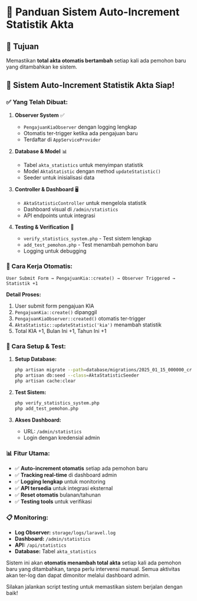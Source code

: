 # 🔄 Panduan Sistem Auto-Increment Statistik Akta

## 🎯 Tujuan
Memastikan **total akta otomatis bertambah** setiap kali ada pemohon baru yang ditambahkan ke sistem.

## 🎉 Sistem Auto-Increment Statistik Akta Siap!

### ✅ Yang Telah Dibuat:

1. **Observer System** ✅
   - `PengajuanKiaObserver` dengan logging lengkap
   - Otomatis ter-trigger ketika ada pengajuan baru
   - Terdaftar di `AppServiceProvider`

2. **Database & Model** 📊
   - Tabel `akta_statistics` untuk menyimpan statistik
   - Model `AktaStatistic` dengan method `updateStatistic()`
   - Seeder untuk inisialisasi data

3. **Controller & Dashboard** 🖥️
   - `AktaStatisticController` untuk mengelola statistik
   - Dashboard visual di `/admin/statistics`
   - API endpoints untuk integrasi

4. **Testing & Verification** 🧪
   - `verify_statistics_system.php` - Test sistem lengkap
   - `add_test_pemohon.php` - Test menambah pemohon baru
   - Logging untuk debugging

### 🔄 Cara Kerja Otomatis:

```
User Submit Form → PengajuanKia::create() → Observer Triggered → Statistik +1
```

**Detail Proses:**
1. User submit form pengajuan KIA
2. `PengajuanKia::create()` dipanggil
3. `PengajuanKiaObserver::created()` otomatis ter-trigger
4. `AktaStatistic::updateStatistic('kia')` menambah statistik
5. Total KIA +1, Bulan Ini +1, Tahun Ini +1

### 🚀 Cara Setup & Test:

1. **Setup Database:**
   ```bash
   php artisan migrate --path=database/migrations/2025_01_15_000000_create_akta_statistics_table.php
   php artisan db:seed --class=AktaStatisticSeeder
   php artisan cache:clear
   ```

2. **Test Sistem:**
   ```bash
   php verify_statistics_system.php
   php add_test_pemohon.php
   ```

3. **Akses Dashboard:**
   - URL: `/admin/statistics`
   - Login dengan kredensial admin

### 📊 Fitur Utama:

- ✅ **Auto-increment otomatis** setiap ada pemohon baru
- ✅ **Tracking real-time** di dashboard admin
- ✅ **Logging lengkap** untuk monitoring
- ✅ **API tersedia** untuk integrasi eksternal
- ✅ **Reset otomatis** bulanan/tahunan
- ✅ **Testing tools** untuk verifikasi

### 📋 Monitoring:

- **Log Observer:** `storage/logs/laravel.log`
- **Dashboard:** `/admin/statistics`
- **API:** `/api/statistics`
- **Database:** Tabel `akta_statistics`

Sistem ini akan **otomatis menambah total akta** setiap kali ada pemohon baru yang ditambahkan, tanpa perlu intervensi manual. Semua aktivitas akan ter-log dan dapat dimonitor melalui dashboard admin.

Silakan jalankan script testing untuk memastikan sistem berjalan dengan baik! 
